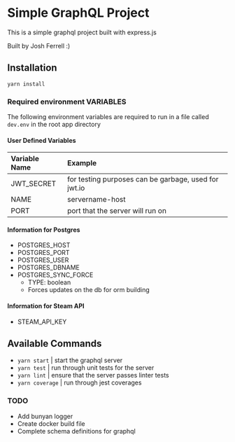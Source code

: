 # Simple GraphQL Project

This is a simple graphql project built with express.js

Built by Josh Ferrell :)

## Installation

```
yarn install
```

### Required environment VARIABLES
The following environment variables are required to run in a file called `dev.env` in the root app directory

#### User Defined Variables
| Variable Name | Example                                              |
|:--------------|:-----------------------------------------------------|
| JWT_SECRET    | for testing purposes can be garbage, used for jwt.io |
| NAME          | servername-host                                      |
| PORT          | port that the server will run on                     |

#### Information for Postgres
* POSTGRES_HOST
* POSTGRES_PORT
* POSTGRES_USER
* POSTGRES_DBNAME
* POSTGRES_SYNC_FORCE
    * TYPE: boolean
    * Forces updates on the db for orm building

#### Information for Steam API
* STEAM_API_KEY

## Available Commands

* `yarn start` | start the graphql server
* `yarn test` | run through unit tests for the server
* `yarn lint` | ensure that the server passes linter tests
* `yarn coverage` | run through jest coverages

### TODO
* Add bunyan logger
* Create docker build file
* Complete schema definitions for graphql
